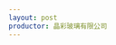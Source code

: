 ```yaml
---
layout: post
productor: 晶彩玻璃有限公司
---
```


<head>
    <meta charset="utf-8"> 
        <title>Bootstrap 实例 - 简单的轮播（Carousel）插件</title>
        <link rel="stylesheet" href="http://cdn.staticfile.net/twitter-bootstrap/3.3.7/css/bootstrap.min.css">
        <script src="http://cdn.staticfile.net/jquery/2.1.1/jquery.min.js"></script>
        <script src="http://cdn.staticfile.net/twitter-bootstrap/3.3.7/js/bootstrap.min.js"></script>
        <title>哥拉斯INS风星空渐变色玻璃杯</title>
        <style>

        .carousel-inner>.item>img, .carousel-inner>.item>a>img {
            width: 40%; /* 修改图片显示的宽度为容器宽度的70% */
            max-width: none; /* 确保图片可以达到70%的大小 */
        }
        .product-features {
            list-style: none; /* 移除列表前的圆点 */
            padding: 0; /* 移除默认内边距 */
            text-align: center; /* 文本居中 */
        }
        .product-features li {
            background: #f9f9f9; /* 项背景颜色 */
            margin-bottom: 5px; /* 项间距 */
            padding: 10px; /* 项内边距 */
            border-radius: 5px; /* 圆角边框 */
            display: inline-block; /* 以内联块状元素显示列表项 */
            margin-right: 10px; /* 列表项之间的间距 */
        }
        /* 其他样式保持不变 */
    </style>
</head>

<body>
<div id="myCarousel" class="carousel slide">
	<!-- 轮播（Carousel）指标 -->
	<ol class="carousel-indicators">
		<li data-target="#myCarousel" data-slide-to="0" class="active"></li>
		<li data-target="#myCarousel" data-slide-to="1"></li>
		<li data-target="#myCarousel" data-slide-to="2"></li>
	</ol>   
	<!-- 轮播（Carousel）项目 -->
	<div class="carousel-inner">
		<div class="item active">
			<img src="https://img.zcool.cn/community/01f9fb5cd92f3ea801208f8b8db280.jpg@2o.jpg" alt="First slide">
		</div>
		<div class="item">
			<img src="https://img.zcool.cn/community/0134fb5cd92f3ea801208f8bb7d8fc.jpg@2o.jpg" alt="Second slide">
		</div>
	</div>
	<!-- 轮播（Carousel）导航 -->
	<a class="left carousel-control" href="#myCarousel" role="button" data-slide="prev">
		<span class="glyphicon glyphicon-chevron-left" aria-hidden="true"></span>
		<span class="sr-only">Previous</span>
	</a>
	<a class="right carousel-control" href="#myCarousel" role="button" data-slide="next">
		<span class="glyphicon glyphicon-chevron-right" aria-hidden="true"></span>
		<span class="sr-only">Next</span>
	</a>
</div> 

</body>
